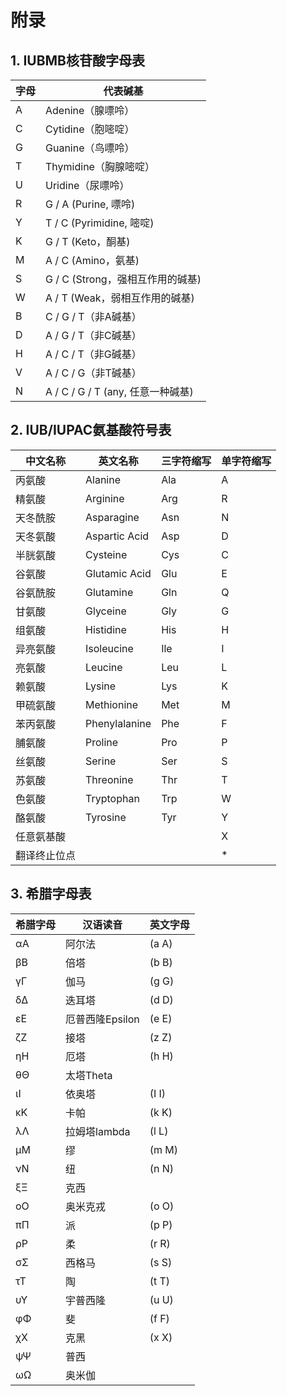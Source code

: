 # 附录

## 1. IUBMB核苷酸字母表
| 字母 | 代表碱基 |
| ---- | ---- |
|A	|Adenine（腺嘌呤）|
|C	|Cytidine（胞嘧啶）|
|G	|Guanine（鸟嘌呤） |
|T	|Thymidine（胸腺嘧啶）|
|U	|Uridine（尿嘌呤）|
|R	|G / A (Purine, 嘌呤)|
|Y	|T / C (Pyrimidine, 嘧啶)|
|K	|G / T (Keto，酮基)|
|M	|A / C (Amino，氨基)|
|S	|G / C (Strong，强相互作用的碱基)|
|W	|A / T (Weak，弱相互作用的碱基)|
|B	|C / G / T（非A碱基）|
|D	|A / G / T（非C碱基）|
|H	|A / C / T（非G碱基）|
|V	|A / C / G（非T碱基）|
|N	|A / C / G / T (any, 任意一种碱基)|


## 2. IUB/IUPAC氨基酸符号表
|中文名称|英文名称|三字符缩写|单字符缩写|
|----|----|----|----|
|丙氨酸     |Alanine    |Ala|   A|
|精氨酸	    |Arginine	|Arg|   R|
|天冬酰胺	|Asparagine	|Asn|	N|
|天冬氨酸	|Aspartic  Acid|Asp|D|
|半胱氨酸	|Cysteine	|Cys|	C|
|谷氨酸	    |Glutamic Acid|	Glu|E|
|谷氨酰胺	|Glutamine	|Gln|	Q|
|甘氨酸	    |Glyceine	|Gly|	G|
|组氨酸	    |Histidine	|His|	H|
|异亮氨酸	|Isoleucine	|Ile|	I|
|亮氨酸	    |Leucine	|Leu|	L|
|赖氨酸	    |Lysine	    |Lys|	K|
|甲硫氨酸	|Methionine	|Met|	M|
|苯丙氨酸	|Phenylalanine|Phe|	F|
|脯氨酸	    |Proline	|Pro|	P|
|丝氨酸	    |Serine	    |Ser|	S|
|苏氨酸	    |Threonine	|Thr|	T|
|色氨酸	    |Tryptophan	|Trp|	W|
|酪氨酸	    |Tyrosine	|Tyr|	Y|
|任意氨基酸	|	|   |	X|
|翻译终止位点|  |   |	*|
	

## 3. 希腊字母表
|希腊字母|汉语读音|英文字母|
|----|----|----|
|αΑ  |阿尔法 　 　	   |(a A) |	
|βΒ  |倍塔   　		  |(b B)  |　	
|γΓ  |伽马   		   |(g G) |　	
|δΔ  |迭耳塔   　		|(d D) | 　	
|εΕ  |厄普西隆Epsilon   |(e E) | 　	
|ζΖ  |接塔   　		   |(z Z)  | 　	
|ηΗ  |厄塔   　		   |(h H) |　	
|θΘ  |太塔Theta 　	   |　	| 	
|ιΙ  |依奥塔   　		|(I I) | 　	
|κΚ  |卡帕   　		   |(k K) |　	
|λΛ  |拉姆塔lambda	   |(l L) |　	
|μΜ  |缪   　			|(m M)|  	
|νΝ  |纽 　 　	    	|(n N)|
|ξΞ  |克西   　	        |  |
|οΟ  |奥米克戎   	    |(o O)|
|πΠ  |派   　		   |(p P)|
|ρΡ  |柔   　		   |(r R)|
|σΣ  |西格马   　	   |(s S)|
|τΤ  |陶   　		   |(t T)|
|υΥ  |宇普西隆   	   |(u U)|
|φΦ  |斐   　		   |(f F)|
|χΧ  |克黑   　	   	   |(x X)|
|ψΨ  |普西   　	       |  |
|ωΩ  |奥米伽   　	   |  |